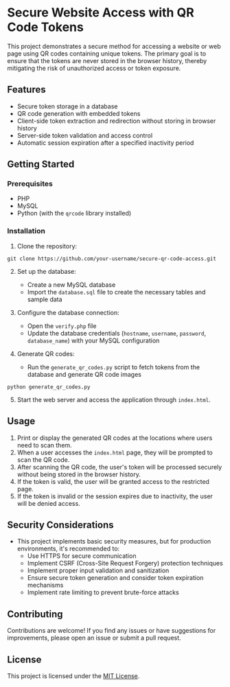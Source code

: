 # Secure Website Access with QR Code Tokens

This project demonstrates a secure method for accessing a website or web page using QR codes containing unique tokens. The primary goal is to ensure that the tokens are never stored in the browser history, thereby mitigating the risk of unauthorized access or token exposure.

## Features

- Secure token storage in a database
- QR code generation with embedded tokens
- Client-side token extraction and redirection without storing in browser history
- Server-side token validation and access control
- Automatic session expiration after a specified inactivity period

## Getting Started

### Prerequisites

- PHP
- MySQL
- Python (with the `qrcode` library installed)

### Installation

1. Clone the repository:

```
git clone https://github.com/your-username/secure-qr-code-access.git
```

2. Set up the database:
   - Create a new MySQL database
   - Import the `database.sql` file to create the necessary tables and sample data

3. Configure the database connection:
   - Open the `verify.php` file
   - Update the database credentials (`hostname`, `username`, `password`, `database_name`) with your MySQL configuration

4. Generate QR codes:
   - Run the `generate_qr_codes.py` script to fetch tokens from the database and generate QR code images

```
python generate_qr_codes.py
```

5. Start the web server and access the application through `index.html`.

## Usage

1. Print or display the generated QR codes at the locations where users need to scan them.
2. When a user accesses the `index.html` page, they will be prompted to scan the QR code.
3. After scanning the QR code, the user's token will be processed securely without being stored in the browser history.
4. If the token is valid, the user will be granted access to the restricted page.
5. If the token is invalid or the session expires due to inactivity, the user will be denied access.

## Security Considerations

- This project implements basic security measures, but for production environments, it's recommended to:
  - Use HTTPS for secure communication
  - Implement CSRF (Cross-Site Request Forgery) protection techniques
  - Implement proper input validation and sanitization
  - Ensure secure token generation and consider token expiration mechanisms
  - Implement rate limiting to prevent brute-force attacks

## Contributing

Contributions are welcome! If you find any issues or have suggestions for improvements, please open an issue or submit a pull request.

## License

This project is licensed under the [MIT License](LICENSE).
```
